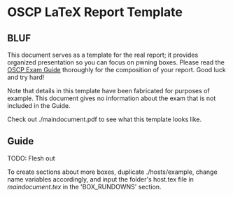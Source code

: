 # OSCP LaTeX Report Template

## BLUF
This document serves as a template for the real report; it provides organized presentation so you can focus on pwning boxes. Please read the [OSCP Exam Guide](https://support.offensive-security.com/oscp-exam-guide/) thoroughly for the composition of your report. Good luck and try hard!

Note that details in this template have been fabricated for purposes of example. This document gives no information about the exam that is not included in the Guide.

Check out ./maindocument.pdf to see what this template looks like.

## Guide

TODO: Flesh out

To create sections about more boxes, duplicate ./hosts/example, change name variables accordingly, and input the folder's host.tex file in *maindocument.tex* in the 'BOX_RUNDOWNS' section.
